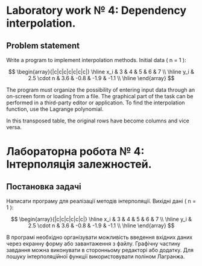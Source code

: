 # Laboratory work № 4: Dependency interpolation.

## Problem statement

Write a program to implement interpolation methods.
Initial data ( n = 1 ):

$$
\begin{array}{|c|c|c|c|c|c|c|}
\hline
x_i & 3 & 4 & 5 & 6 & 7 \\
\hline
y_i & 2.5 \cdot n & 3.6 & -0.8 & -1.9 & -1.1 \\
\hline
\end{array}
$$

The program must organize the possibility of entering input data through an on-screen form or loading from a file.
The graphical part of the task can be performed in a third-party editor or application.
To find the interpolation function, use the Lagrange polynomial.

In this transposed table, the original rows have become columns and vice versa.

# Лабораторна робота № 4: Інтерполяція залежностей.

## Постановка задачі

Написати програму для реалізації методів інтерполяції.
Вихідні дані ( n = 1 ):

$$
\begin{array}{|c|c|c|c|c|c|}
\hline
x_i & 3 & 4 & 5 & 6 & 7 \\
\hline
y_i & 2.5 \cdot n & 3.6 & -0.8 & -1.9 & -1.1 \\
\hline
\end{array}
$$

В програмі необхідно організувати можливість введення вхідних даних через екранну форму або завантаження з файлу.
Графічну частину завдання можна виконувати в сторонньому редакторі або додатку.
Для пошуку інтерполяційної функції використовувати поліном Лагранжа.
